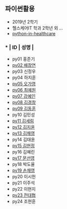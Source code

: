 ## 파이썬활용
- 2019년 2학기 
- 헬스케어IT 학과 2학년 외 ...
- [python-in-healthcare](https://data-flair.training/blogs/python-in-healthcare/)

### * | ID | 성명 |
- py01	홍준기
- [py02	배창연](https://github.com/py02/py02)
- py03	신정우
- py04	하지훈
- [py05	오가영](https://github.com/OGa-young/py05)
- [py06	최예원](https://github.com/tiger0854/py06)
- [py07	강예인](https://github.com/KangYein/py07)
- [py08	김경창](https://github.com/rudckd0103/py08)
- [py09	김동훈](https://github.com/rlaehdgns03/py09)
- py10	김민성
- [py11	김세림](https://github.com/seelvita/py11)
- [py12	김지윤](https://github.com/KIMJIYOON-PYTHON/py12)
- [py13	김채영](https://github.com/kimchaeyoung-student/py13)
- py14	김태윤
- [py15	김현정](https://github.com/dasdasqs2/py15)
- py16	김혜린
- [py17	문선영](https://github.com/anstjsdud/py17)
- py18	박도율
- [py19	손채영](https://github.com/chaeyeongSon/py19)
- py20	이시헌
- py21	이주석
- py22	이현지
- [py23	전대협](https://github.com/eoguq555/py23)
- py24	조현훈
